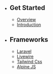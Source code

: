 - ## Get Started

    - [Overview](/{{route}}/{{version}}/overview)
    - [Introduction](/{{route}}/{{version}}/introduction)


- ## Frameworks
    - [Laravel](/{{route}}/{{version}}/laravel)
    - [Livewire](/{{route}}/{{version}}/livewire)
    - [Tailwind Css](/{{route}}/{{version}}/tailwindcss)
    - [Alpine JS](/{{route}}/{{version}}/alpinejs)
